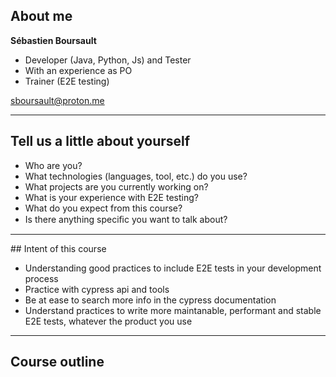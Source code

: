 


## About me

<p class="text-size-heading-3"><b>Sébastien Boursault</b>

<ul class="mt-100 no-bullets text-level-1">
  <li>Developer (Java, Python, Js) and Tester
  <li>With an experience as PO
  <li>Trainer (E2E testing)
</ul>

sboursault@proton.me

---

## Tell us a little about yourself

<ul class="mt-125 text-level-1">
  <li>Who are you?
  <li>What technologies (languages, tool, etc.) do you use?
  <li>What projects are you currently working on?
  <li>What is your experience with E2E testing?
  <li>What do you expect from this course?
  <li>Is there anything speciﬁc you want to talk about?
</ul>

---

## Intent of this course

- Understanding good practices to include E2E tests in your development process
- Practice with cypress api and tools
- Be at ease to search more info in the cypress documentation
- Understand practices to write more maintanable, performant and stable E2E tests, whatever the product you use

<!-- .element: class="mt-125" -->

---

<!-- .slide: id="toc" -->

## Course outline
<!-- .element: class="text-size-heading-3 mt-025" -->

<ol class="text-level-6" style="column-count: 2;">
</ol>

